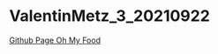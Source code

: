 # ValentinMetz_3_20210922

<a href="https://valsauvage.github.io/ValentinMetz_3_20210922/" target="_blank">Github Page Oh My Food</a>
